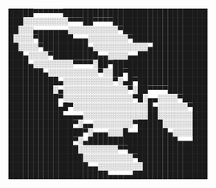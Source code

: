 
█████▀▀▀▀▀▀█████████████████████████████
███░░░░░░░░░▀▀▀██▀▀▀▀███████████████████
██░░░▄▄▄▄▄▄▄░░░░░░░░░░▀█████████████████
█░░░░▀███████▄▄▄░░░░░░░░▀███████████████
██░░░░▀█████████▄░░░░░░░░░░░▄███████████
███▄░░░░▀█████████▄▄░░░░▄▄██████████████
████▄░░░░░░░░▀▀▀▀░██▀███████████████████
███████▄░░░░░░░░░░▀░░██▀████████████████
██████████▄░░░░░░░░░░▀░▄█▀██████████████
█████████░▄░░░░░░░░░░░░░▀░██▀▀▀▀████████
██████████▀░░░░░░░░░░░░░░▀█░▄▄░░░░▀█████
██████████▄█▀░░░░░░░░░░░░░░░█▄░░░░░░▀███
███████████▄▄▄▄░░░░░░░░░░░░░██░░░░░░░███
█████████████▀░▄▄░░░░░░░░▀█████░░░░░░███
███████████████▀░▄▄▄░░░█▄▄██████▄░░░░███
█████████████▀░▄██████████████████▄▄▄███
██████████████░░░░░░░░▀▀████████████████
███████████████░░░░░░░░░░▀██████████████
████████████████▄▄░░░░░░░░░█████████████
████████████████████▄▄▄▄▄███████████████
